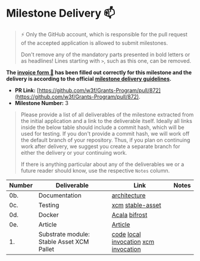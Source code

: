 # Milestone Delivery :mailbox:

> ⚡ Only the GitHub account, which is responsible for the pull request of the accepted application is allowed to submit milestones.
>
> Don't remove any of the mandatory parts presented in bold letters or as headlines! Lines starting with `>`, such as this one, can be removed.

**The [invoice form :pencil:](https://forms.gle/8Wx7nxtq8fKrsuEz8) has been filled out correctly for this milestone and the delivery is according to the official [milestone delivery guidelines](https://github.com/w3f/General-Grants-Program/blob/master/grants/milestone-deliverables-guidelines.md).**  

* **PR Link:** [https://github.com/w3f/Grants-Program/pull/872](https://github.com/w3f/Grants-Program/pull/872).
* **Milestone Number:** 3

> Please provide a list of all deliverables of the milestone extracted from the initial application and a link to the deliverable itself. Ideally all links inside the below table should include a commit hash, which will be used for testing. If you don't provide a commit hash, we will work off the default branch of your repository. Thus, if you plan on continuing work after delivery, we suggest you create a separate branch for either the delivery or your continuing work.
>
> If there is anything particular about any of the deliverables we or a future reader should know, use the respective `Notes` column.

| Number | Deliverable | Link | Notes |
| ------------- | ------------- | ------------- |------------- |
| 0b. | Documentation |[architecture](https://github.com/nutsfinance/stable-asset/blob/09b447d33291fb1507862898684a3279c4320ed3/architecture.png)||
| 0c.  | Testing |[xcm](https://github.com/nutsfinance/stable-asset/blob/09b447d33291fb1507862898684a3279c4320ed3/lib/stable-asset-xcm/src/tests.rs) [stable-asset](https://github.com/nutsfinance/stable-asset/blob/09b447d33291fb1507862898684a3279c4320ed3/lib/stable-asset/src/tests.rs)||
| 0d.  | Docker |[Acala](https://github.com/AcalaNetwork/Acala/blob/ad240e9b96d4338a66fe7daad5bf53d8bb6a25f8/scripts/Dockerfile) [bifrost](https://github.com/nutsfinance/bifrost/blob/f0cba77760cf7e9b4576f6a255c6496edd36aad0/Dockerfile)||
| 0e.  | Article |[Article]()||
| 1.  | Substrate module: Stable Asset XCM Pallet |[code](https://github.com/nutsfinance/stable-asset/blob/09b447d33291fb1507862898684a3279c4320ed3/lib/stable-asset-xcm/src/lib.rs#L318-L363) [local invocation](https://github.com/AcalaNetwork/Acala/blob/ad240e9b96d4338a66fe7daad5bf53d8bb6a25f8/runtime/karura/src/lib.rs#L1627-L1774) [xcm invocation](https://github.com/nutsfinance/bifrost/blob/f0cba77760cf7e9b4576f6a255c6496edd36aad0/runtime/bifrost-kusama/src/lib.rs#L1976-L1997)||
